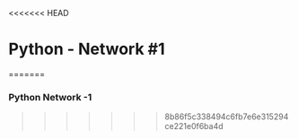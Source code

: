 <<<<<<< HEAD
# Python - Network #1
=======
### Python Network -1
>>>>>>> 8b86f5c338494c6fb7e6e315294ce221e0f6ba4d
